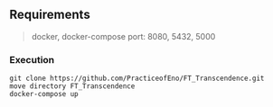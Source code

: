 ## Requirements

> docker, docker-compose
> port: 8080, 5432, 5000

### Execution

    git clone https://github.com/PracticeofEno/FT_Transcendence.git
    move directory FT_Transcendence
    docker-compose up
